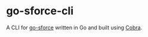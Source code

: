 # go-sforce-cli
A CLI for [go-sforce](https://github.com/Laugusti/go-sforce) written in Go and built using [Cobra](https://github.com/spf13/cobra).
